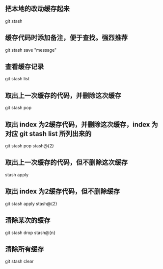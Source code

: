 ## 把本地的改动缓存起来
git stash

## 缓存代码时添加备注，便于查找。强烈推荐
git stash save "message"

## 查看缓存记录
git stash list

## 取出上一次缓存的代码，并删除这次缓存
git stash pop

## 取出 index 为2缓存代码，并删除这次缓存，index 为对应 git stash list 所列出来的
git stash pop stash@{2}

## 取出上一次缓存的代码，但不删除这次缓存
stash apply

## 取出 index 为2缓存代码，但不删除缓存
git stash apply stash@{2}

## 清除某次的缓存
git stash drop stash@{n}

## 清除所有缓存
git stash clear
